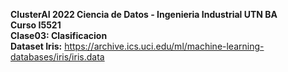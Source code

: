 **ClusterAI 2022
Ciencia de Datos - Ingenieria Industrial UTN BA <br>
Curso I5521 <br>
Clase03: Clasificacion** <br>
**Dataset Iris:** https://archive.ics.uci.edu/ml/machine-learning-databases/iris/iris.data <br>
